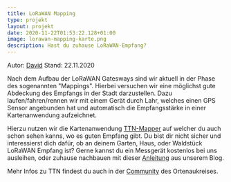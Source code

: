 ```yaml
---
title: LoRaWAN Mapping
type: projekt
layout: projekt
date: 2020-11-22T01:53:22.128+01:00
image: lorawan-mapping-karte.png
description: Hast du zuhause LoRaWAN-Empfang?
---
```

Autor: [David](https://github.com/synolus-david)
Stand: 22.11.2020

Nach dem Aufbau der LoRaWAN Gatesways sind wir aktuell in der Phase des sogenannten "Mappings". Hierbei versuchen wir eine möglichst gute Abdeckung des Empfangs in der Stadt darzustellen. Dazu laufen/fahren/rennen wir mit einem Gerät durch Lahr, welches einen GPS Sensor angebunden hat und automatisch die Empfangsstärke in einer Kartenanwendung aufzeichnet. 

Hierzu nutzen wir die Kartenanwendung [TTN-Mapper](https://ttnmapper.org/) auf welcher du auch schon sehen kanns, wo es guten Empfang gibt. Du bist dir nicht sicher und interessierst dich dafür, ob an deinem Garten, Haus, oder Waldstück LoRaWAN Empfang ist? Gerne kannst du ein Messgerät kostenlos bei uns ausleihen, oder zuhause nachbauen mit dieser [Anleitung](https://lahr.codes/post/messung-des-offenes-lorawan-netzes-in-lahr/) aus unserem Blog. 

Mehr Infos zu TTN findest du auch in der [Community](https://www.thethingsnetwork.org/community/ortenau/) des Ortenaukreises.
